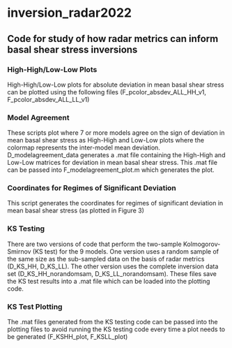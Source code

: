 # inversion_radar2022
## Code for study of how radar metrics can inform basal shear stress inversions

### High-High/Low-Low Plots
High-High/Low-Low plots for absolute deviation in mean basal shear stress can be plotted using
the following files (F_pcolor_absdev_ALL_HH_v1, F_pcolor_absdev_ALL_LL_v1)

### Model Agreement
These scripts plot where 7 or more models agree on the sign of deviation in mean basal shear stress
as High-High and Low-Low plots where the colormap represents the inter-model mean deviation.
D_modelagreement_data generates a .mat file containing the High-High and Low-Low matrices for
deviation in mean basal shear stress. This .mat file can be passed into F_modelagreement_plot.m
which generates the plot.

### Coordinates for Regimes of Significant Deviation
This script generates the coordinates for regimes of significant deviation in mean basal 
shear stress (as plotted in Figure 3)

### KS Testing
There are two versions of code that perform the two-sample Kolmogorov-Smirnov
 (KS test) for the 9 models. One version uses a random sample of the same size as the sub-sampled
data on the basis of radar metrics (D_KS_HH, D_KS_LL). The other version uses the complete 
inversion data set (D_KS_HH_norandomsam, D_KS_LL_norandomsam). These files save the KS test 
results into a .mat file which can be loaded into the plotting code.

### KS Test Plotting
The .mat files generated from the KS testing code can be passed into the plotting files to avoid
running the KS testing code every time a plot needs to be generated (F_KSHH_plot, F_KSLL_plot)

